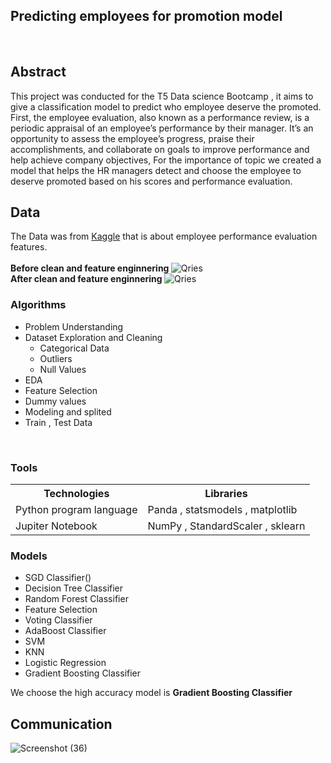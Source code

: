 <h2>  Predicting employees for promotion <b>model</b> </h2>

<br>

<h2> Abstract </h2> 
<p> This project was conducted for the T5 Data science Bootcamp , it aims to give a classification model to predict who employee deserve the promoted. <br>
 First, the employee evaluation, also known as a performance review, is a periodic appraisal of an employee’s 
  performance by their manager. It’s an opportunity to assess the employee’s progress, praise their accomplishments, and collaborate on
  goals to improve performance and help achieve company objectives, For the importance of topic we
  created a model that helps the HR managers detect and choose the employee to deserve promoted based on his scores and performance evaluation. 
 </p>
<h2> Data </h2>
<p1>   The Data was from <a href="https://www.kaggle.com/arashnic/hr-ana">Kaggle</a>
that is about employee performance evaluation features. 
  <br>
  <br>
  <b>Before clean and feature enginnering </b>
    <img alt="Qries" src="https://user-images.githubusercontent.com/88141348/146772920-92d2a215-144d-497e-b7b4-d54631ec4d64.png">
  <br>
  <b>After clean and feature enginnering </b>
    <img alt="Qries" src="https://user-images.githubusercontent.com/88141348/146772992-3a15ecaa-8c72-4c75-ac97-403d0dbc0219.png">

  <br> 
  
<h3> Algorithms </h3> 
<ul>
  <li>Problem Understanding </li>
  <li>Dataset Exploration and Cleaning 
    <ul>
      <li>Categorical Data </li>
      <li>Outliers</li>
       <li>Null Values </li>
    </ul>
  </li>
  <li>EDA</li>
   <li>Feature Selection </li>
   <li>Dummy values </li>
    <li>Modeling and splited</li>
    <li>Train , Test Data </li>
</ul>

<br>
<h3> Tools </h3> 
<table>
  <tr>
    <th>Technologies </th>
    <th>Libraries </th>
  </tr>
  
  <tr>
    <td>Python program language </td>
    <td>Panda , statsmodels , matplotlib</td>
  </tr>
  <tr>
    <td>Jupiter Notebook</td>
    <td>NumPy , StandardScaler , sklearn</td>
  </tr>

</table>

  
 <h3> Models </h3> 
<ul>
  <li>SGD Classifier() </li>
  <li>Decision Tree Classifier</li>
  <li>Random Forest Classifier</li>
   <li>Feature Selection </li>
   <li>Voting Classifier </li>
    <li>AdaBoost Classifier</li>
    <li>SVM </li>
    <li>KNN  </li>
    <li>Logistic Regression</li>
  <li> Gradient Boosting Classifier </li>

</ul>
  <p>  We choose the high accuracy model is <b> Gradient Boosting Classifier </b>  </p>




  


<h2> Communication </h2>


![Screenshot (36)](https://user-images.githubusercontent.com/88141348/146777092-d9486978-eed3-498f-ab29-f166bb31d0ef.png)

